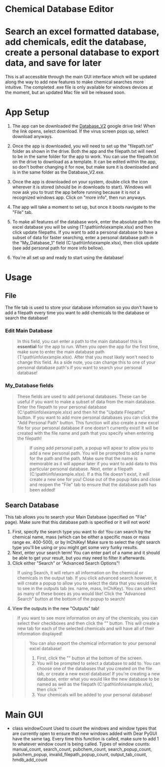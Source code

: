 # Chemical Database Editor

# Search an excel formatted database, add chemicals, edit the database, create a personal database to export data, and save for later
This is all accessible through the main GUI interface which will be updated along the way to add new features to make chemical searches more intuitive.
The completed .exe file is only available for windows devices at the moment, but an updated Mac file will be released soon.

# App Setup

1. The app can be downloaded the [Database_V2](https://drive.google.com/drive/folders/1QE8qKF911_otxtfWQJ-tup8bOx1GY_7F?usp=sharing) google drive link! When the link opens, select download. If the virus screen pops up, select download anyways.

2. Once the app is downloaded, you will need to set up the "filepath.txt" folder as shown in the drive. Both the app and the filepath.txt will need to be in the same folder for the app to work. You can use the filepath.txt on the drive to download as a template. It can be edited within the app, so don't bother changing it for now, but make sure it is downloaded and is in the same folder as the Database_V2.exe.

3. Once the app is downloaded on your system, double click the icon wherever it is stored (should be in downloads to start). Windows will now ask you to trust the app before running because it is not a recognized windows app. Click on "more info", then run anyways.

4. The app will take a moment to set up, but once it boots navigate to the "File" tab.

5. To make all features of the database work, enter the absolute path to the excel database you will be using (T:\path\info\example.xlsx) and then click update filepaths. If you want to add a personal database to have a subset of data for faster searching, enter a personal database path in the "My_Database_1" field (C:\path\info\example.xlsx), then click update (see add personal path for more info bellow).

6. You're all set up and ready to start using the database!



# Usage

## File

The file tab is used to store your database information so you don't have to add a filepath every time you want to add chemicals to the database or search the database!

### Edit Main Database

> In this field, you can enter a path to the main database! this is **essential** for the app to run. When you open the app for the first time, make sure to enter the main database path (T:\path\info\example.xlsx). After that you most likely won't need to change this field. As a side note, you can change this to one of your personal database path's if you want to search your personal database!

### My_Database fields

> These fields are used to add personal databases. These can be useful if you want to make a subset of data from the main database. Enter the filepath to your personal database (C:\path\info\example.xlsx) and then hit the "Update Filepaths" button. If you want to add more personal databases you can click the "Add Personal Path" button. This function will also create a new excel file for your personal database if one doesn't currently exist! It will be created with the file name and path that you specify when entering the filepath!
>> If using add personal path, a popup will apear to allow you to add a new personal path. You will be prompted to add a name for the path and the path. Make sure that the name is memorable as it will appear later if you want to add data to this particular personal database. Next, enter a filepath (C:\path\info\example.xlsx). If a this file doesn't exist, it will create a new one for you! Close out of the popup tabs and close and reopen the "File" tab to ensure that the database path has been added!


## Search Database

This tab allows you to search your Main Database (specified on "File" page). Make sure that this database path is specified or it will not work!

1. First, specify the search type you want to do! You can search by the chemical name, mass (which can be either a specific mass or mass range ex. 400-500), or by InChiKey! Make sure to select the right search type you'll be using or you might get some *very* funky results.
2. Next, enter your search term! You can enter part of a name and it should be able to get your result, but you may need to filter it afterwards.
3. Click either "Search" or "Advanced Search Options"!
> If using Search, it will return all information on the chemical or chemicals in the output tab.
> If you click advanced search however, it will create a popup to allow you to select the data that you would like to see in the outputs tab (ex. name, mass, InChiKey). You can select as many of these boxes as you would like! Click the "Advanced Search" button at the bottom of the popup to search!
4. View the outputs in the new "Outputs" tab!
> If you want to see more information on any of the chemicals, you can select their checkboxes and then click the "" button. This will create a new tab for each of the selected chemicals and will have all of their information displayed!
>> You can also export the chemical information to your personal excel database!
>> 1. First, click the "" button at the bottom of the screen.
>> 2. You will be prompted to select a database to add to. You can choose one of the databases that you created on the file tab, or create a new excel database! If you're creating a new database, enter what you would like the new database to be named as well as the filepath (C:\path\info\example.xlsx), then click ""
>> 3. Your chemicals will be added to your personal database!








# Main GUI
  - class windowCount
      Used to count the windows and window types that are currently open to ensure that new windows added with Dear PyGUI have the same tag.
      Every time this function is called, make sure to add 1 to whatever window count is being called.
        Types of window counts: manual_count, search_count, pubchem_count, search_popup_count, pubchem_popup, invalid_filepath_popup_count, output_tab_count,  
        hmdb_add_count 
